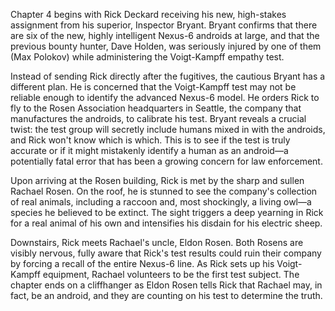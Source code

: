 Chapter 4 begins with Rick Deckard receiving his new, high-stakes assignment from his superior, Inspector Bryant. Bryant confirms that there are six of the new, highly intelligent Nexus-6 androids at large, and that the previous bounty hunter, Dave Holden, was seriously injured by one of them (Max Polokov) while administering the Voigt-Kampff empathy test.

Instead of sending Rick directly after the fugitives, the cautious Bryant has a different plan. He is concerned that the Voigt-Kampff test may not be reliable enough to identify the advanced Nexus-6 model. He orders Rick to fly to the Rosen Association headquarters in Seattle, the company that manufactures the androids, to calibrate his test. Bryant reveals a crucial twist: the test group will secretly include humans mixed in with the androids, and Rick won't know which is which. This is to see if the test is truly accurate or if it might mistakenly identify a human as an android—a potentially fatal error that has been a growing concern for law enforcement.

Upon arriving at the Rosen building, Rick is met by the sharp and sullen Rachael Rosen. On the roof, he is stunned to see the company's collection of real animals, including a raccoon and, most shockingly, a living owl—a species he believed to be extinct. The sight triggers a deep yearning in Rick for a real animal of his own and intensifies his disdain for his electric sheep.

Downstairs, Rick meets Rachael's uncle, Eldon Rosen. Both Rosens are visibly nervous, fully aware that Rick's test results could ruin their company by forcing a recall of the entire Nexus-6 line. As Rick sets up his Voigt-Kampff equipment, Rachael volunteers to be the first test subject. The chapter ends on a cliffhanger as Eldon Rosen tells Rick that Rachael may, in fact, be an android, and they are counting on his test to determine the truth.